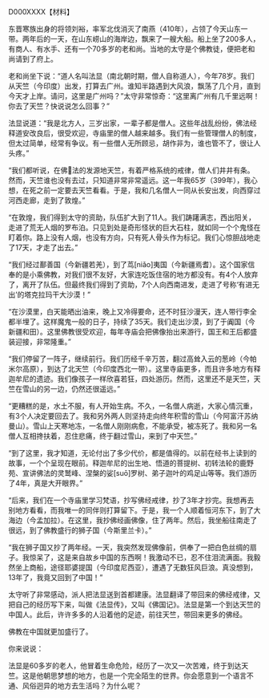 D000XXXX【材料】



东晋寒族出身的将领刘裕，率军北伐消灭了南燕（410年），占领了今天山东一带。两年后的一天，在山东崂山的海岸边，飘来了一艘大船。船上坐了200多人，有商人、有水手、还有一个70多岁的老和尚。当地的太守是个佛教徒，便把老和尚请到了府上。

老和尚坐下说：“道人名叫法显（南北朝时期，僧人自称道人），今年78岁。我们从天竺（今印度）出发，打算去广州。谁知半路遇到大风浪，飘荡了几个月，直到今天才上岸。请问，这里是广州吗？”太守非常惊奇：“这里离广州有几千里远啊！你去了天竺？快说说怎么回事？”

法显说道：“我是北方人，三岁出家，一辈子都是僧人。这些年战乱纷纷，佛法经释道安改良后，很受欢迎，寺庙里的僧人越来越多。我们有一些管理僧人的制度，但太过简单，经常有争议。有一些僧人无所顾忌，胡作非为，谁也管不了，很让人头疼。”

“我们都听说，在佛法的发源地天竺，有着严格系统的戒律，僧人们井井有条。然而，天竺谁也没有去过，只知道非常非常遥远。这一年我65岁（399年），我心想，在死之前一定要去天竺看看。于是，我和几名僧人一同从长安出发，向西穿过河西走廊，走到了敦煌。”

“在敦煌，我们得到太守的资助，队伍扩大到了11人。我们踌躇满志，西出阳关，走进了荒无人烟的罗布泊。只见到处是奇形怪状的巨大石柱，就如同一个个鬼怪在盯着你。路上没有人烟，也没有方向，只有死人骨头作为标记。我们心惊胆战地走了17天，才走了出去。”

“我们经过鄯善国（今新疆若羌），到了茑[niǎo]夷国（今新疆焉耆）。这个国家信奉的是小乘佛教，对我们很不友好，大家连吃饭住宿的地方都没有。有4个人放弃了，离开了队伍。但最终我们得到了资助，7个人向西南进发，走进了号称‘有进无出’的塔克拉玛干大沙漠！”

“在沙漠里，白天能晒出油来，晚上又冷得要命，还不时狂沙漫天，连人带行李全都半埋了。这样魔鬼一般的日子，持续了35天。我们走出沙漠，到了于阗国（今新疆和田）。这里佛教很受欢迎，每年寺庙会把佛像抬出来游行，国王和王后都盛装迎接，非常隆重。”

“我们停留了一阵子，继续前行。我们历经千辛万苦，翻过高耸入云的葱岭（今帕米尔高原），到达了北天竺（今印度西北一带）。这里寺庙更多，而且许多地方有释迦牟尼的遗迹。我们像孩子一样欣喜若狂，四处游历。然而，这里还不是天竺，天竺在雪山的另一边，仍然还很遥远。”

“更糟糕的是，水土不服，有人开始生病。不久，一名僧人病逝，大家心情沉重，有3个人决定要回去了。我和另外两人则坚持走向终年积雪的雪山（今阿富汗苏纳曼山）。雪山上天寒地冻，一名僧人刚刚病愈，不能承受，被冻死了。我和另一名僧人互相搀扶着，忍住悲痛，终于翻过雪山，来到了中天竺。”

“到了这里，我才知道，无论付出了多少代价，都是值得的。以前在经书上读到的故事，一个个呈现在眼前。释迦牟尼的出生地、悟道的菩提树、初转法轮的鹿野苑、宣讲佛法的灵鹫峰、涅槃的娑[suō]罗树、弟子迦叶的鸡足山等等。我们游历了4年，真是大开眼界。”

“后来，我们在一个寺庙里学习梵语，抄写佛经戒律，抄了3年才抄完。我想再去别地方看看，而我唯一的同伴则打算留下。于是，我一个人顺着恒河东下，到了大海边（今孟加拉）。在这里，我抄佛经画佛像，住了两年。然后，我坐船往南走了很远，到了佛教盛行的狮子国（今斯里兰卡）。”

“我在狮子国又抄了两年经。一天，我突然发现佛像前，供奉了一把白色丝绸的扇子。我惊呆了，这是来自故乡中国的东西啊！我激动不已，忍不住泪流满面。我毅然坐上商船，途径耶婆提国（今印度尼西亚），遭遇了无数狂风巨浪。真没想到，13年了，我竟又回到了中国！”

太守听了非常感动，派人把法显送到首都建康。法显翻译了带回来的佛经戒律，又把自己的经历写下来，叫做《法显传》，又叫《佛国记》。法显是第一个到达天竺的中国人。此后，许许多多的人沿着他的足迹，前往天竺，带回来更多的佛经。

佛教在中国就更加盛行了。



你来说说：

法显是60多岁的老人，他冒着生命危险，经历了一次又一次苦难，终于到达天竺。这是他朝思梦想的地方，也是一个完全陌生的世界。你会愿意到一个语言不通、风俗迥异的地方去生活吗？为什么呢？











